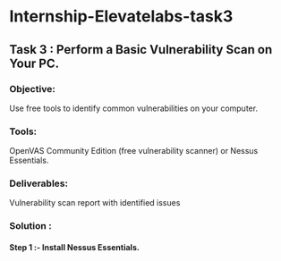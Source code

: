 # Internship-Elevatelabs-task3

## Task 3  : Perform a Basic Vulnerability Scan on Your PC.

### Objective: 

Use free tools to identify common vulnerabilities on your computer.

### Tools:  

OpenVAS Community Edition (free vulnerability scanner) or Nessus Essentials.
 
### Deliverables: 

Vulnerability scan report with identified issues

### Solution :

#### Step 1 :- Install Nessus Essentials.





